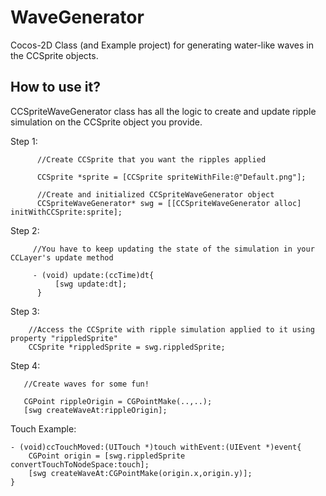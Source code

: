 WaveGenerator
=============

Cocos-2D Class (and Example project) for generating water-like waves in the CCSprite objects.

How to use it?
--------------
CCSpriteWaveGenerator class has all the logic to create and update ripple simulation on the CCSprite object you provide.

Step 1: 
```
      //Create CCSprite that you want the ripples applied
      
      CCSprite *sprite = [CCSprite spriteWithFile:@"Default.png"];
      
      //Create and initialized CCSpriteWaveGenerator object
      CCSpriteWaveGenerator* swg = [[CCSpriteWaveGenerator alloc] initWithCCSprite:sprite];
```

Step 2: 

```
     //You have to keep updating the state of the simulation in your CCLayer's update method

     - (void) update:(ccTime)dt{
          [swg update:dt];
      }          
```

Step 3:

```
    //Access the CCSprite with ripple simulation applied to it using property "rippledSprite"
    CCSprite *rippledSprite = swg.rippledSprite;
```

Step 4: 

```
   //Create waves for some fun!

   CGPoint rippleOrigin = CGPointMake(..,..);
   [swg createWaveAt:rippleOrigin];
```
   
   Touch Example:

```
- (void)ccTouchMoved:(UITouch *)touch withEvent:(UIEvent *)event{
    CGPoint origin = [swg.rippledSprite convertTouchToNodeSpace:touch];
    [swg createWaveAt:CGPointMake(origin.x,origin.y)];
}   
```


